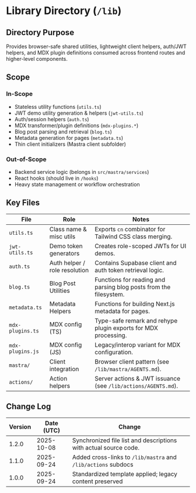 <!-- AGENTS-META {"title":"Shared Frontend Library","version":"1.2.0","last_updated":"2025-10-08T08:00:26Z","applies_to":"/lib","tags":["layer:frontend","domain:shared","type:utilities","status:stable"],"status":"stable"} -->

# Library Directory (`/lib`)

## Directory Purpose

Provides browser-safe shared utilities, lightweight client helpers, auth/JWT helpers, and MDX plugin definitions consumed across frontend routes and higher-level components.

## Scope

### In-Scope

- Stateless utility functions (`utils.ts`)
- JWT demo utility generation & helpers (`jwt-utils.ts`)
- Auth/session helpers (`auth.ts`)
- MDX transformer/plugin definitions (`mdx-plugins.*`)
- Blog post parsing and retrieval (`blog.ts`)
- Metadata generation for pages (`metadata.ts`)
- Thin client initializers (Mastra client subfolder)

### Out-of-Scope

- Backend service logic (belongs in `src/mastra/services`)
- React hooks (should live in `/hooks`)
- Heavy state management or workflow orchestration

## Key Files

| File             | Role                          | Notes                                                             |
| ---------------- | ----------------------------- | ----------------------------------------------------------------- |
| `utils.ts`       | Class name & misc utils       | Exports `cn` combinator for Tailwind CSS class merging.           |
| `jwt-utils.ts`   | Demo token generators         | Creates role-scoped JWTs for UI demos.                            |
| `auth.ts`        | Auth helper / role resolution | Contains Supabase client and auth token retrieval logic.          |
| `blog.ts`        | Blog Post Utilities           | Functions for reading and parsing blog posts from the filesystem. |
| `metadata.ts`    | Metadata Helpers              | Functions for building Next.js metadata for pages.                |
| `mdx-plugins.ts` | MDX config (TS)               | Type-safe remark and rehype plugin exports for MDX processing.    |
| `mdx-plugins.js` | MDX config (JS)               | Legacy/interop variant for MDX configuration.                     |
| `mastra/`        | Client integration            | Browser client pattern (see `/lib/mastra/AGENTS.md`).             |
| `actions/`       | Action helpers                | Server actions & JWT issuance (see `/lib/actions/AGENTS.md`).     |

## Change Log

| Version | Date (UTC) | Change                                                           |
| ------- | ---------- | ---------------------------------------------------------------- |
| 1.2.0   | 2025-10-08 | Synchronized file list and descriptions with actual source code. |
| 1.1.0   | 2025-09-24 | Added cross-links to `/lib/mastra` and `/lib/actions` subdocs    |
| 1.0.0   | 2025-09-24 | Standardized template applied; legacy content preserved          |
